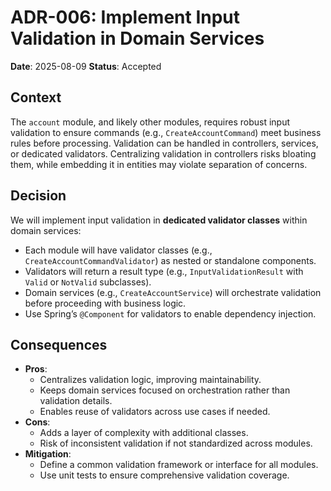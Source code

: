 # ADR-006: Implement Input Validation in Domain Services

**Date**: 2025-08-09
**Status**: Accepted

## Context

The `account` module, and likely other modules, requires robust input validation to ensure commands (e.g., `CreateAccountCommand`) meet business rules before processing. Validation can be handled in controllers, services, or dedicated validators. Centralizing validation in controllers risks bloating them, while embedding it in entities may violate separation of concerns.

## Decision

We will implement input validation in **dedicated validator classes** within domain services:

- Each module will have validator classes (e.g., `CreateAccountCommandValidator`) as nested or standalone components.
- Validators will return a result type (e.g., `InputValidationResult` with `Valid` or `NotValid` subclasses).
- Domain services (e.g., `CreateAccountService`) will orchestrate validation before proceeding with business logic.
- Use Spring’s `@Component` for validators to enable dependency injection.

## Consequences

- **Pros**:
    - Centralizes validation logic, improving maintainability.
    - Keeps domain services focused on orchestration rather than validation details.
    - Enables reuse of validators across use cases if needed.
- **Cons**:
    - Adds a layer of complexity with additional classes.
    - Risk of inconsistent validation if not standardized across modules.
- **Mitigation**:
    - Define a common validation framework or interface for all modules.
    - Use unit tests to ensure comprehensive validation coverage.
